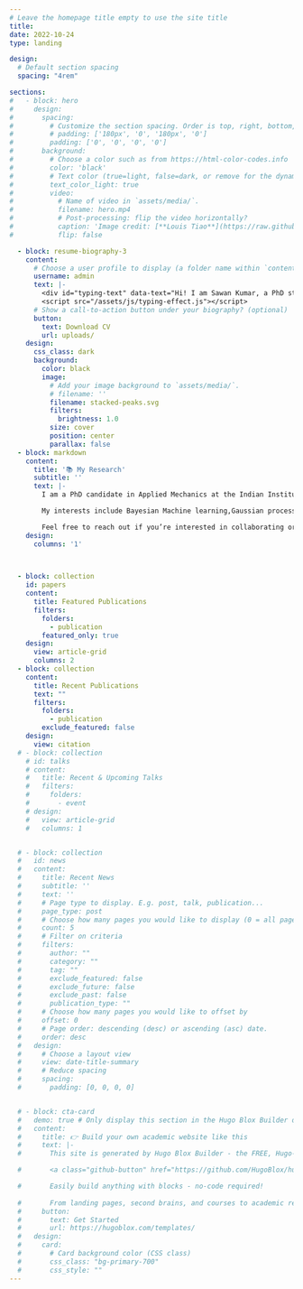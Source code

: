 ```yaml
---
# Leave the homepage title empty to use the site title
title: 
date: 2022-10-24
type: landing

design:
  # Default section spacing
  spacing: "4rem"

sections:
#   - block: hero
#     design:
#       spacing:
#         # Customize the section spacing. Order is top, right, bottom, left.
#         # padding: ['180px', '0', '180px', '0']
#         padding: ['0', '0', '0', '0']
#       background:
#         # Choose a color such as from https://html-color-codes.info
#         color: 'black'
#         # Text color (true=light, false=dark, or remove for the dynamic theme color).
#         text_color_light: true
#         video:
#           # Name of video in `assets/media/`.
#           filename: hero.mp4
#           # Post-processing: flip the video horizontally?
#           caption: 'Image credit: [**Louis Tiao**](https://raw.githubusercontent.com/ltiao/tiao.io)'
#           flip: false

  - block: resume-biography-3
    content:
      # Choose a user profile to display (a folder name within `content/authors/`)
      username: admin
      text: |-
        <div id="typing-text" data-text="Hi! I am Sawan Kumar, a PhD student at IIT Delhi."></div>
        <script src="/assets/js/typing-effect.js"></script>
      # Show a call-to-action button under your biography? (optional)
      button:
        text: Download CV
        url: uploads/
    design:
      css_class: dark
      background:
        color: black
        image:
          # Add your image background to `assets/media/`.
          # filename: ''
          filename: stacked-peaks.svg
          filters:
            brightness: 1.0
          size: cover
          position: center
          parallax: false
  - block: markdown
    content:
      title: '📚 My Research'
      subtitle: ''
      text: |-
        I am a PhD candidate in Applied Mechanics at the Indian Institute of Technology (IIT) Delhi. My research focuses on utilizing advanced computational methods to solve complex engineering problems.

        My interests include Bayesian Machine learning,Gaussian processes for PDEs and physics-aware neural networks.

        Feel free to reach out if you’re interested in collaborating or learning more about my work!
    design:
      columns: '1'


      
  - block: collection
    id: papers
    content:
      title: Featured Publications
      filters:
        folders:
          - publication
        featured_only: true
    design:
      view: article-grid
      columns: 2
  - block: collection
    content:
      title: Recent Publications
      text: ""
      filters:
        folders:
          - publication
        exclude_featured: false
    design:
      view: citation
  # - block: collection
    # id: talks
    # content:
    #   title: Recent & Upcoming Talks
    #   filters:
    #     folders:
    #       - event
    # design:
    #   view: article-grid
    #   columns: 1


  # - block: collection
  #   id: news
  #   content:
  #     title: Recent News
  #     subtitle: ''
  #     text: ''
  #     # Page type to display. E.g. post, talk, publication...
  #     page_type: post
  #     # Choose how many pages you would like to display (0 = all pages)
  #     count: 5
  #     # Filter on criteria
  #     filters:
  #       author: ""
  #       category: ""
  #       tag: ""
  #       exclude_featured: false
  #       exclude_future: false
  #       exclude_past: false
  #       publication_type: ""
  #     # Choose how many pages you would like to offset by
  #     offset: 0
  #     # Page order: descending (desc) or ascending (asc) date.
  #     order: desc
  #   design:
  #     # Choose a layout view
  #     view: date-title-summary
  #     # Reduce spacing
  #     spacing:
  #       padding: [0, 0, 0, 0]


  # - block: cta-card
  #   demo: true # Only display this section in the Hugo Blox Builder demo site
  #   content:
  #     title: 👉 Build your own academic website like this
  #     text: |-
  #       This site is generated by Hugo Blox Builder - the FREE, Hugo-based open source website builder trusted by 250,000+ academics like you.

  #       <a class="github-button" href="https://github.com/HugoBlox/hugo-blox-builder" data-color-scheme="no-preference: light; light: light; dark: dark;" data-icon="octicon-star" data-size="large" data-show-count="true" aria-label="Star HugoBlox/hugo-blox-builder on GitHub">Star</a>

  #       Easily build anything with blocks - no-code required!
        
  #       From landing pages, second brains, and courses to academic resumés, conferences, and tech blogs.
  #     button:
  #       text: Get Started
  #       url: https://hugoblox.com/templates/
  #   design:
  #     card:
  #       # Card background color (CSS class)
  #       css_class: "bg-primary-700"
  #       css_style: ""
---
```

